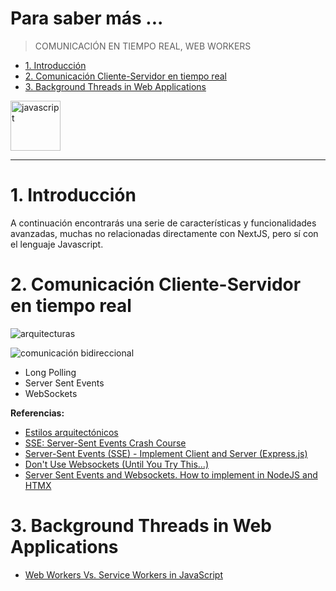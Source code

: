 # Para saber más ... <!-- omit in toc -->
> COMUNICACIÓN EN TIEMPO REAL, WEB WORKERS


- [1. Introducción](#1-introducción)
- [2. Comunicación Cliente-Servidor en tiempo real](#2-comunicación-cliente-servidor-en-tiempo-real)
- [3. Background Threads in Web Applications](#3-background-threads-in-web-applications)


<img src="assets/javascript.svg" alt="javascript" width="80"/>

---

# 1. Introducción

A continuación encontrarás una serie de características y funcionalidades avanzadas, muchas no relacionadas directamente con NextJS, pero sí con el lenguaje Javascript. 


# 2. Comunicación Cliente-Servidor en tiempo real

![arquitecturas](assets/arquitecturas.png)

![comunicación bidireccional](assets/bidireccional.png)


- Long Polling
- Server Sent Events
- WebSockets



**Referencias:**

- [Estilos arquitectónicos](https://youtu.be/vjKxkNyTfoU?si=BuVtg9ioYfPVOrbC&t=95)
- [SSE: Server-Sent Events Crash Course](https://youtu.be/4HlNv1qpZFY?si=sQ6uuZAJ97Ty4q1l)
- [Server-Sent Events (SSE) - Implement Client and Server (Express.js)](https://www.youtube.com/watch?v=piEYV-fsYbA)
- [Don't Use Websockets (Until You Try This…)](https://youtu.be/6QnTNKOJk5A?si=QB2nEo8kHj6pddMJ)
- [Server Sent Events and Websockets. How to implement in NodeJS and HTMX](https://youtu.be/aPrrfVs9mDc?si=xC2RCy3208LDKRFf)


# 3. Background Threads in Web Applications

- [Web Workers Vs. Service Workers in JavaScript](https://www.dhiwise.com/post/web-workers-vs-service-workers-in-javascript)